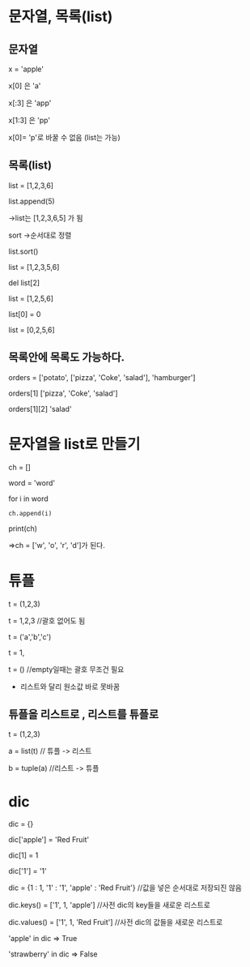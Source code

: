 # 문자열, 목록(list)

## 문자열

x = 'apple'

x[0] 은 'a'

x[:3] 은 'app'

x[1:3] 은 'pp'

x[0]= 'p'로 바꿀 수 없음
(list는 가능)

## 목록(list)

list = [1,2,3,6]

list.append(5)

->list는 [1,2,3,6,5] 가 됨

sort ->순서대로 정렬

list.sort()

list = [1,2,3,5,6]

del list[2]

list = [1,2,5,6]

list[0] = 0

list = [0,2,5,6]

## 목록안에 목록도 가능하다.

orders = ['potato', ['pizza', 'Coke', 'salad'], 'hamburger']

 orders[1]
['pizza', 'Coke', 'salad']

orders[1][2] 'salad'

# 문자열을 list로 만들기

ch = []

word = 'word'

for i in word

    ch.append(i)
print(ch)

=>ch = ['w', 'o', 'r', 'd']가 된다.

# 튜플


t = (1,2,3)

t = 1,2,3 //괄호 없어도 됨

t = ('a','b','c')

t = 1,

t = () //empty일때는 괄호 무조건 필요


- 리스트와 달리 원소값 바로 못바꿈

## 튜플을 리스트로 , 리스트를 튜플로

t = (1,2,3)

a = list(t) // 튜플 -> 리스트

b = tuple(a) //리스트 -> 튜플

# dic

dic = {}

dic['apple'] = 'Red Fruit'

dic[1] = 1

dic['1'] = '1'

dic =  {1 : 1, '1' : '1', 'apple' : 'Red Fruit'} //값을 넣은 순서대로 저장되진 않음

dic.keys() = ['1', 1, 'apple'] //사전 dic의 key들을 새로운 리스트로

dic.values() = ['1', 1, 'Red Fruit'] //사전 dic의 값들을 새로운 리스트로

'apple' in dic => True

'strawberry' in dic => False







    